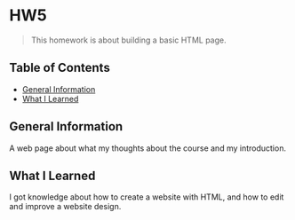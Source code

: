 # HW5
> This homework is about building a basic HTML page.


## Table of Contents
* [General Information](#general-information)
* [What I Learned](#what-i-learned)
<!-- * [License](#license) -->


## General Information
A web page about what my thoughts about the course and my introduction.

<!-- You don't have to answer all the questions - just the ones relevant to your project. -->



## What I Learned
I got knowledge about how to create a website with HTML, and how to edit and improve a website design.

